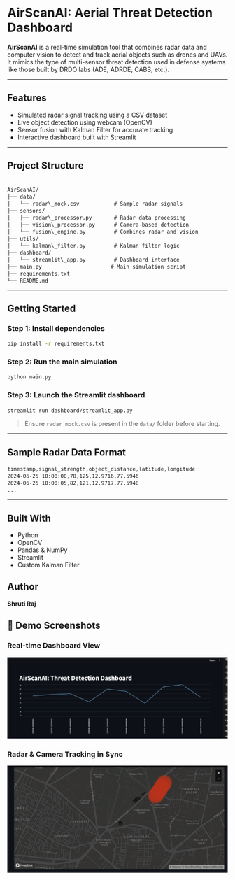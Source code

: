 
#  AirScanAI: Aerial Threat Detection Dashboard

**AirScanAI** is a real-time simulation tool that combines radar data and computer vision to detect and track aerial objects such as drones and UAVs. It mimics the type of multi-sensor threat detection used in defense systems like those built by DRDO labs (ADE, ADRDE, CABS, etc.).

---

##  Features

-  Simulated radar signal tracking using a CSV dataset  
-  Live object detection using webcam (OpenCV)  
-  Sensor fusion with Kalman Filter for accurate tracking  
-  Interactive dashboard built with Streamlit

---

##  Project Structure

```

AirScanAI/
├── data/
│   └── radar\_mock.csv           # Sample radar signals
├── sensors/
│   ├── radar\_processor.py       # Radar data processing
│   ├── vision\_processor.py      # Camera-based detection
│   └── fusion\_engine.py         # Combines radar and vision
├── utils/
│   └── kalman\_filter.py         # Kalman filter logic
├── dashboard/
│   └── streamlit\_app.py         # Dashboard interface
├── main.py                      # Main simulation script
├── requirements.txt
└── README.md

````

---

##  Getting Started

### Step 1: Install dependencies
```bash
pip install -r requirements.txt
````

### Step 2: Run the main simulation

```bash
python main.py
```

### Step 3: Launch the Streamlit dashboard

```bash
streamlit run dashboard/streamlit_app.py
```

> Ensure `radar_mock.csv` is present in the `data/` folder before starting.

---

##  Sample Radar Data Format

```csv
timestamp,signal_strength,object_distance,latitude,longitude
2024-06-25 10:00:00,78,125,12.9716,77.5946
2024-06-25 10:00:05,82,121,12.9717,77.5948
...
```

---

##  Built With

* Python
* OpenCV
* Pandas & NumPy
* Streamlit
* Custom Kalman Filter

##  Author

**Shruti Raj**
## 📸 Demo Screenshots

### Real-time Dashboard View
![Dashboard View](dashboard.png)

### Radar & Camera Tracking in Sync
![Radar Tracking](radar_tracking.png)

